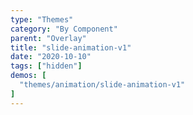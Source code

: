 ```yaml
---
type: "Themes"
category: "By Component"
parent: "Overlay"
title: "slide-animation-v1"
date: "2020-10-10"
tags: ["hidden"]
demos: [
  "themes/animation/slide-animation-v1"
]
---
```

